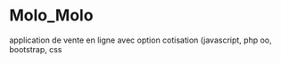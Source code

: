 # Molo_Molo
application de vente en ligne avec option cotisation (javascript, php oo, bootstrap, css

